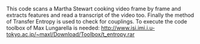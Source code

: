 This code scans a Martha Stewart cooking video frame by frame and extracts features and read a transcript of the video too. Finally the method of Transfer Entropy is used to check for couplings.
To execute the code toolbox of Max Lungarella is needed: http://www.isi.imi.i.u-tokyo.ac.jp/~maxl/Download/Toolbox/t_entropy.rar

